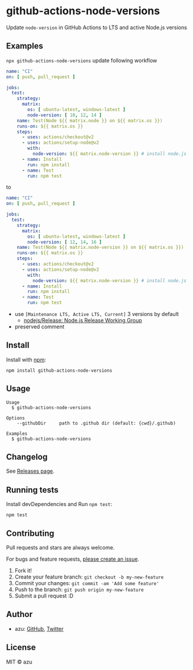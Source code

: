 # github-actions-node-versions

Update `node-version` in GitHub Actions to LTS and active Node.js versions

## Examples

`npx github-actions-node-versions` update following workflow

```yaml
name: "CI"
on: [ push, pull_request ]

jobs:
  test:
    strategy:
      matrix:
        os: [ ubuntu-latest, windows-latest ]
        node-version: [ 10, 12, 14 ]
    name: Test(Node ${{ matrix.node }} on ${{ matrix.os }})
    runs-on: ${{ matrix.os }}
    steps:
      - uses: actions/checkout@v2
      - uses: actions/setup-node@v2
        with:
          node-version: ${{ matrix.node-version }} # install node.js
      - name: Install
        run: npm install
      - name: Test
        run: npm test
```

to 

```yaml
name: "CI"
on: [ push, pull_request ]

jobs:
  test:
    strategy:
      matrix:
        os: [ ubuntu-latest, windows-latest ]
        node-version: [ 12, 14, 16 ]
    name: Test(Node ${{ matrix.node-version }} on ${{ matrix.os }})
    runs-on: ${{ matrix.os }}
    steps:
      - uses: actions/checkout@v2
      - uses: actions/setup-node@v2
        with:
          node-version: ${{ matrix.node-version }} # install node.js
      - name: Install
        run: npm install
      - name: Test
        run: npm test
```

- use `[Maintenance LTS, Active LTS, Current]` 3 versions by default
    - [nodejs/Release: Node.js Release Working Group](https://github.com/nodejs/Release)
- preserved comment

## Install

Install with [npm](https://www.npmjs.com/):

    npm install github-actions-node-versions

## Usage

    Usage
      $ github-actions-node-versions
 
    Options
        --githubDir     path to .github dir (default: {cwd}/.github)
 
    Examples
      $ github-actions-node-versions

## Changelog

See [Releases page](https://github.com/azu/github-actions-node-versions/releases).

## Running tests

Install devDependencies and Run `npm test`:

    npm test

## Contributing

Pull requests and stars are always welcome.

For bugs and feature requests, [please create an issue](https://github.com/azu/github-actions-node-versions/issues).

1. Fork it!
2. Create your feature branch: `git checkout -b my-new-feature`
3. Commit your changes: `git commit -am 'Add some feature'`
4. Push to the branch: `git push origin my-new-feature`
5. Submit a pull request :D

## Author

- azu: [GitHub](https://github.com/azu), [Twitter](https://twitter.com/azu_re)

## License

MIT © azu
